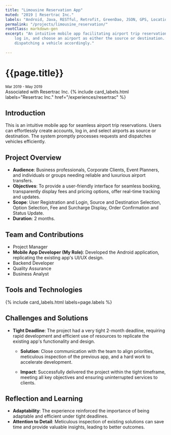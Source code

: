 ```yaml
---
title: "Limousine Reservation App"
muted: "2019 | Resertrac Inc."
labels: "Android, Java, RESTful, Retrofit, GreenDao, JSON, GPS, Location Service, Git, GitHub, Agile, Mobile app"
permalink: "/projects/limousine_reservation/"
rootClass: markdown-gen
excerpt: "An intuitive mobile app facilitating airport trip reservations. Users can easily create an account, 
    log in, and choose an airport as either the source or destination. The system efficiently processes the request, 
    dispatching a vehicle accordingly."
 
---
```


# {{page.title}}
<small>Mar 2019 - May 2019</small>
<br>
Associated with Resertrac Inc. 
{% include card_labels.html labels="Resertrac Inc." href="/experiences/resertrac" %}


## Introduction
This is an intuitive mobile app for seamless airport trip reservations. Users can effortlessly create accounts, log in, and select airports as source or destination. The system promptly processes requests and dispatches vehicles efficiently.


## Project Overview
- **Audience**: Business professionals, Corporate Clients, Event Planners, and individuals or groups needing reliable and luxurious airport transfers.
- **Objectives**: To provide a user-friendly interface for seamless booking, transparently display fees and pricing options, offer real-time tracking and updates.
- **Scope**: User Registration and Login, Source and Destination Selection, Option Selection, Fee and Surcharge Display, Order Confirmation and Status Update.
- **Duration**: 2 months.

## Team and Contributions
- Project Manager
- **Mobile App Developer (My Role)**: Developed the Android application, replicating the existing app's UI/UX design.
- Backend Developer
- Quality Assurance
- Business Analyst


## Tools and Technologies
{% include card_labels.html labels=page.labels %} 


## Challenges and Solutions
- **Tight Deadline**: The project had a very tight 2-month deadline, requiring rapid development and efficient use of resources to replicate the existing app's functionality and design.

    - **Solution**: Close communication with the team to align priorities, meticulous inspection of the previous app, and a hard work to accelerate development.

    - **Impact**: Successfully delivered the project within the tight timeframe, meeting all key objectives and ensuring uninterrupted services to clients.


## Reflection and Learning
- **Adaptability**: The experience reinforced the importance of being adaptable and efficient under tight deadlines.
- **Attention to Detail**: Meticulous inspection of existing solutions can save time and provide valuable insights, leading to better outcomes.